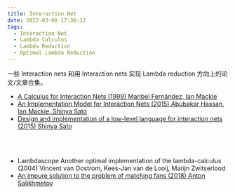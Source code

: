 ```yaml
---
title: Interaction Net
date: 2022-03-08 17:36:12
tags:
  - Interaction Net
  - Lambda Calculus
  - Lambda Reduction
  - Optimal Lambda Reduction
---
```


一些 Interaction nets 和用 Interaction nets 实现 Lambda reduction 方向上的论文/文章合集。

- [A Calculus for Interaction Nets (1999) Maribel Fernández, Ian Mackie](https://link.springer.com/chapter/10.1007/10704567_10)
- [An Implementation Model for Interaction Nets (2015) Abubakar Hassan, Ian Mackie, Shinya Sato](https://arxiv.org/abs/1505.07164)
- [Design and implementation of a low-level language for interaction nets (2015) Shinya Sato](http://sro.sussex.ac.uk/id/eprint/54469/)

<br />
<br />

- Lambdascope Another optimal implementation of the lambda-calculus (2004) Vincent van Oostrom, Kees-Jan van de Looij, Marijn Zwitserlood
- [An impure solution to the problem of matching fans (2018) Anton Salikhmetov](https://arxiv.org/abs/1710.07516)